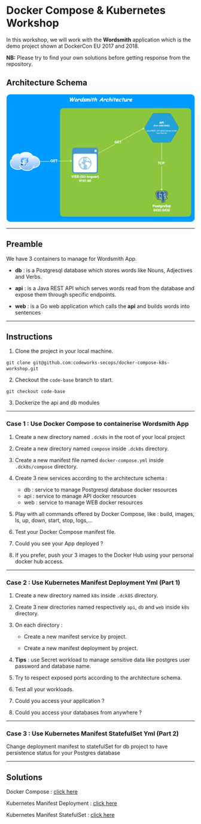# Docker Compose & Kubernetes Workshop

In this workshop, we will work with the **Wordsmith** application which is the demo project shown at DockerCon EU 2017 and 2018.

**NB:** Please try to find your own solutions before getting response from the repository.

## Architecture Schema

![wordsmith-architcture](wordsmith-architecture.png   )

***

## Preamble

We have 3 containers to manage for Wordsmith App.

- **db** : is a Postgresql database which stores words like Nouns, Adjectives and Verbs.


- **api** : is a Java REST API which serves words read from the database and expose them through specific endpoints.


- **web** : is a Go web application which calls the **api** and builds words into sentences

***

## Instructions

1. Clone the project in your local machine.

```shell
git clone git@github.com:codeworks-secops/docker-compose-k8s-workshop.git
```

2. Checkout the `code-base` branch to start.

```shell
git checkout code-base
```

3. Dockerize the api and db modules

***

### Case 1 : Use Docker Compose to containerise Wordsmith App

1. Create a new directory named `.dck8s` in the root of your local project


2. Create a new directory named `compose` inside `.dck8s` directory.


3. Create a new manifest file named `docker-compose.yml` inside `.dck8s/compose` directory.


4. Create 3 new services according to the architecture schema :
   
   - db : service to manage Postgresql database docker resources
   - api : service to manage API docker resources
   - web : service to manage WEB docker resources

5. Play with all commands offered by Docker Compose, like : build, images, ls, up, down, start, stop, logs,...

6. Test your Docker Compose manifest file.


7. Could you see your App deployed ?


8. If you prefer, push your 3 images to the Docker Hub using your personal docker hub access.

***

### Case 2 : Use Kubernetes Manifest Deployment Yml (Part 1)
    
1. Create a new directory named `k8s` inside `.dck8S` directory.


2. Create 3 new directories named respectively `api`, `db` and `web` inside `k8s` directory.


3. On each directory : 

   - Create a new manifest service by project.
   
   - Create a new manifest deployment by project.
   

4. **Tips** : use Secret workload to manage sensitive data like postgres user password and database name. 


5. Try to respect exposed ports according to the architecture schema.


6. Test all your workloads.


7. Could you access your application ?


8. Could you access your databases from anywhere ?

***

### Case 3 : Use Kubernetes Manifest StatefulSet Yml (Part 2)

Change deployment manifest to statefulSet for db project to have persistence status for your Postgres database

***

## Solutions

Docker Compose : [click here](https://github.com/codeworks-secops/docker-compose-k8s-workshop/tree/docker-compose-deployment)

Kubernetes Manifest Deployment : [click here](https://github.com/codeworks-secops/docker-compose-k8s-workshop/tree/k8s-deployment)

Kubernetes Manifest StatefulSet : [click here](https://github.com/codeworks-secops/docker-compose-k8s-workshop/tree/k8s-statefulset)
